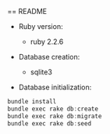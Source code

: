 == README

* Ruby version:
	* ruby 2.2.6
    
* Database creation:
	* sqlite3

* Database initialization:
```javascript
bundle install
bundle exec rake db:create
bundle exec rake db:migrate
bundle exec rake db:seed
```


